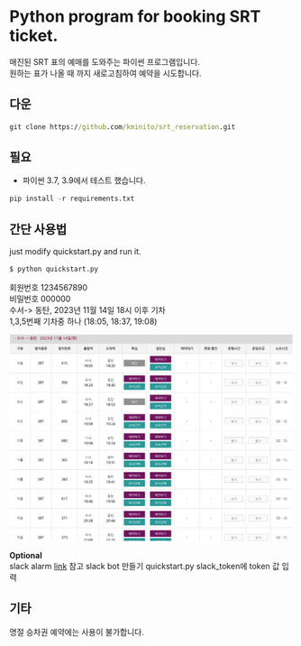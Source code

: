 # Python program for booking SRT ticket.


매진된 SRT 표의 예매를 도와주는 파이썬 프로그램입니다.  
원하는 표가 나올 때 까지 새로고침하여 예약을 시도합니다.


## 다운
```cmd
git clone https://github.com/kminito/srt_reservation.git
```
  
## 필요
- 파이썬 3.7, 3.9에서 테스트 했습니다.

```py
pip install -r requirements.txt
```

## 간단 사용법
just modify quickstart.py and run it.

```bash
$ python quickstart.py

```

회원번호 1234567890  
비밀번호 000000  
수서-> 동탄, 2023년 11월 14일 18시 이후 기차  
1,3,5번째 기차중 하나 (18:05, 18:37, 19:08)

![](./img/srt_capture.png)


**Optional**  
slack alarm
[link](https://getitall.tistory.com/entry/Python-%EC%8A%AC%EB%9E%99-Slack-%EB%A9%94%EC%8B%A0%EC%A0%80-%EB%B4%87-%EB%A7%8C%EB%93%A4%EA%B8%B0-%EC%BD%94%EB%93%9C-%ED%8F%AC%ED%95%A8-%EC%B4%88%EA%B0%84%EB%8B%A8-%EC%BD%94%EB%94%A9) 참고
slack bot 만들기
quickstart.py slack_token에 token 값 입력

## 기타  
명절 승차권 예약에는 사용이 불가합니다.  

